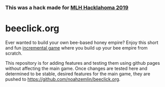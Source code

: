 ### This was a hack made for [MLH Hacklahoma 2019](https://devpost.com/software/bee-clicker)

# beeclick.org
Ever wanted to build your own bee-based honey empire? Enjoy this short and fun [incremental game](https://en.wikipedia.org/wiki/Incremental_game) where you build up your bee empire from scratch.

This repository is for adding features and testing them using github pages without affecting the main game. Once changes are tested here and determined to be stable, desired features for the main game, they are pushed to https://github.com/noahzemlin/beeclick.org. 
